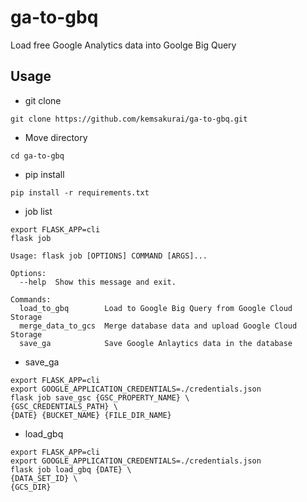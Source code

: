 # ga-to-gbq
Load free Google Analytics data into Goolge Big Query

## Usage

* git clone     
```console
git clone https://github.com/kemsakurai/ga-to-gbq.git    
```

* Move directory   
```console
cd ga-to-gbq
```

* pip install    
```console
pip install -r requirements.txt    
```

* job list   
```console
export FLASK_APP=cli
flask job 
```

```console
Usage: flask job [OPTIONS] COMMAND [ARGS]...

Options:
  --help  Show this message and exit.

Commands:
  load_to_gbq        Load to Google Big Query from Google Cloud Storage
  merge_data_to_gcs  Merge database data and upload Google Cloud Storage
  save_ga            Save Google Anlaytics data in the database

```

* save_ga    
```console
export FLASK_APP=cli
export GOOGLE_APPLICATION_CREDENTIALS=./credentials.json
flask job save_gsc {GSC_PROPERTY_NAME} \
{GSC_CREDENTIALS_PATH} \
{DATE} {BUCKET_NAME} {FILE_DIR_NAME}
```

* load_gbq     
```console
export FLASK_APP=cli
export GOOGLE_APPLICATION_CREDENTIALS=./credentials.json
flask job load_gbq {DATE} \
{DATA_SET_ID} \
{GCS_DIR}
```

